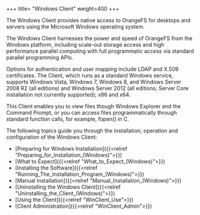 +++
title= "Windows Client"
weight=400
+++

The Windows Client provides native access to OrangeFS for desktops and servers using the Microsoft Windows operating system.

The Windows Client harnesses the power and speed of OrangeFS from the Windows platform, including scale-out storage access and high performance parallel computing with full programmatic access via standard parallel programming APIs.

Options for authentication and user mapping include LDAP and X.509 certificates. The Client, which runs as a standard Windows service, supports Windows Vista, Windows 7, Windows 8, and Windows Server 2008 R2 (all editions) and Windows Server 2012 (all editions; Server Core
installation not currently supported); x86 and x64.

This Client enables you to view files though Windows Explorer and the Command Prompt, or you can access files programmatically through standard function calls, for example, fopen() in C.

The following topics guide you through the installation, operation and configuration of the Windows Client:

-   [Preparing for Windows Installation]({{<relref "Preparing_for_Installation_(Windows)">}})
-   [What to Expect]({{<relref "What_to_Expect_(Windows)">}})
-   [Installing the Software]({{<relref "Running_The_Installation_Program_(Windows)">}})
-   [Manual Installation]({{<relref "Manual_Installation_(Windows)">}})
-   [Uninstalling the Windows Client]({{<relref "Uninstalling_the_Client_(Windows)">}})
-   [Using the Client]({{<relref "WinClient_Use">}})
-   [Client Administration]({{<relref "WinClient_Admin">}})

 

 

 

 

 

 

 
